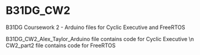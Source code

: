 # B31DG_CW2
B31DG Coursework 2 - Arduino files for Cyclic Executive and FreeRTOS

B31DG_CW2_Alex_Taylor_Arduino file contains code for Cyclic Executive \n
CW2_part2 file contains code for FreeRTOS
